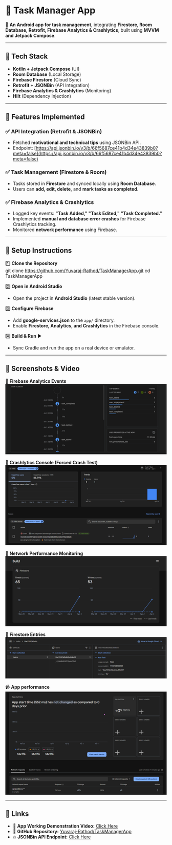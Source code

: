# 📌 Task Manager App  

🚀 **An Android app for task management**, integrating **Firestore, Room Database, Retrofit, Firebase Analytics & Crashlytics**, built using **MVVM and Jetpack Compose**.  

---

## 📂 Tech Stack  
- **Kotlin + Jetpack Compose** (UI)  
- **Room Database** (Local Storage)  
- **Firebase Firestore** (Cloud Sync)  
- **Retrofit + JSONBin** (API Integration)  
- **Firebase Analytics & Crashlytics** (Monitoring)  
- **Hilt** (Dependency Injection)  

---

## 📌 Features Implemented  

### ✅ **API Integration (Retrofit & JSONBin)**  
- Fetched **motivational and technical tips** using JSONBin API.  
- Endpoint: [https://api.jsonbin.io/v3/b/66f5687ce41b4d34e43839b0?meta=false](https://api.jsonbin.io/v3/b/66f5687ce41b4d34e43839b0?meta=false)  

### ✅ **Task Management (Firestore & Room)**  
- Tasks stored in **Firestore** and synced locally using **Room Database**.  
- Users can **add, edit, delete**, and **mark tasks as completed**.  

### ✅ **Firebase Analytics & Crashlytics**  
- Logged key events: **"Task Added," "Task Edited," "Task Completed."**  
- Implemented **manual and database error crashes** for Firebase Crashlytics tracking.  
- Monitored **network performance** using Firebase.  

---

## 🚀 Setup Instructions  

1️⃣ **Clone the Repository**  
git clone https://github.com/Yuvaraj-Rathod/TaskManagerApp.git
cd TaskManagerApp

2️⃣ **Open in Android Studio**  
- Open the project in **Android Studio** (latest stable version).  

3️⃣ **Configure Firebase**  
- Add **google-services.json** to the `app/` directory.  
- Enable **Firestore, Analytics, and Crashlytics** in the Firebase console.  

4️⃣ **Build & Run** ▶️  
- Sync Gradle and run the app on a real device or emulator.  

---
## 📸 Screenshots & Video  

📸 **Firebase Analytics Events**  
![Analytics Events](screenshots/analytics.png)

📸 **Crashlytics Console (Forced Crash Test)**  
![Crashlytics](screenshots/crash.png)

📸 **Network Performance Monitoring**  
![Network Performance](screenshots/network.png)

📸 **Firestore Entries**  
![Task List UI](screenshots/firestoreentries.png)

📹 **App performance**  
![Crash Demo](screenshots/performance.png)


---

## 🔗 Links  
- 🚀 **App Working Demonstration Video:** [Click Here](https://www.dropbox.com/scl/fi/bmo5jujj9gw6kq1srhjil/VN20250404_174730.mp4?rlkey=8chdnmsf4ezw4j5dykedfsamu&st=kwaqjkbl&dl=0) 
- 📂 **GitHub Repository:** [Yuvaraj-Rathod/TaskManagerApp](https://github.com/Yuvaraj-Rathod/Assignment_TaskManager)
- 🔥 **JSONBin API Endpoint:** [Click Here](https://api.jsonbin.io/v3/b/66f5687ce41b4d34e43839b0?meta=false)




